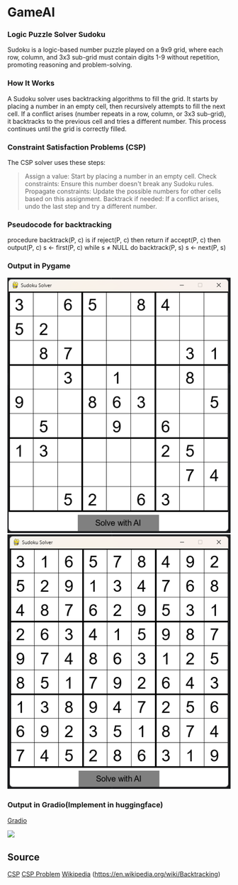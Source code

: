 # GameAI
### Logic Puzzle Solver Sudoku 
Sudoku is a logic-based number puzzle played on a 9x9 grid, where each row, column, and 3x3 sub-grid must contain digits 1-9 without repetition, promoting reasoning and problem-solving. 

### How It Works
A Sudoku solver uses backtracking algorithms to fill the grid. It starts by placing a number in an empty cell, then recursively attempts to fill the next cell. If a conflict arises (number repeats in a row, column, or 3x3 sub-grid), it backtracks to the previous cell and tries a different number. This process continues until the grid is correctly filled.


### Constraint Satisfaction Problems (CSP)
The CSP solver uses these steps:
> Assign a value: Start by placing a number in an empty cell.
> Check constraints: Ensure this number doesn't break any Sudoku rules.
> Propagate constraints: Update the possible numbers for other cells based on this assignment.
> Backtrack if needed: If a conflict arises, undo the last step and try a different number.


### Pseudocode for backtracking

procedure backtrack(P, c) is
    if reject(P, c) then return
    if accept(P, c) then output(P, c)
    s ← first(P, c)
    while s ≠ NULL do
        backtrack(P, s)
        s ← next(P, s)


### Output in Pygame

<img src="./assets/sudoku_board.png">

<img src="./assets/sudoku_board_ai.png">



### Output in Gradio(Implement in huggingface)
[Gradio](https://huggingface.co/spaces/tono-rashedul/Sudoku-Solver)

<img src="./assets/sudoku_board_ai_gradio.png.jpg">



## Source
[CSP](https://www.geeksforgeeks.org/constraint-satisfaction-problems-csp-in-artificial-intelligence/)
[CSP Problem](https://medium.com/@co.2020.prkude/formulation-of-csp-problem-sudoku-puzzle-7d5e1d547382)
[Wikipedia](https://en.wikipedia.org/wiki/Sudoku)
(https://en.wikipedia.org/wiki/Backtracking)
